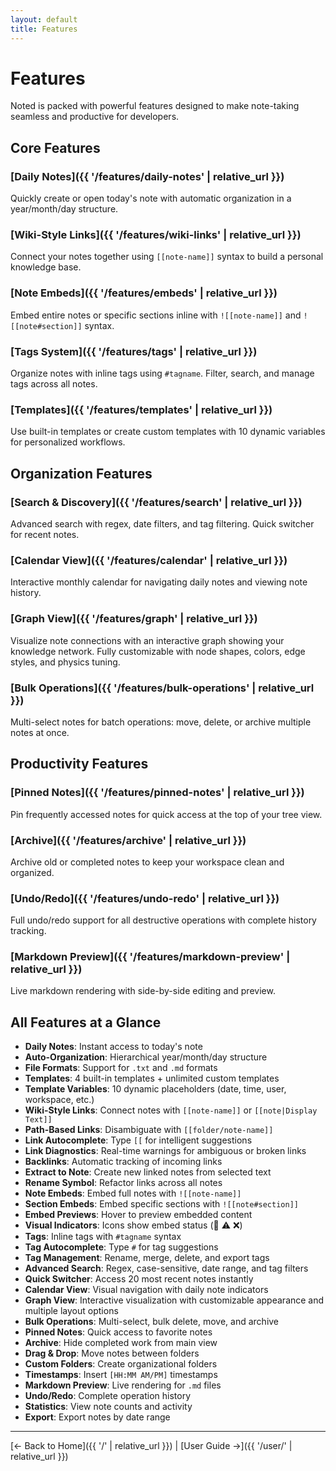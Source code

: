```yaml
---
layout: default
title: Features
---
```


# Features

Noted is packed with powerful features designed to make note-taking seamless and productive for developers.

## Core Features

### [Daily Notes]({{ '/features/daily-notes' | relative_url }})
Quickly create or open today's note with automatic organization in a year/month/day structure.

### [Wiki-Style Links]({{ '/features/wiki-links' | relative_url }})
Connect your notes together using `[[note-name]]` syntax to build a personal knowledge base.

### [Note Embeds]({{ '/features/embeds' | relative_url }})
Embed entire notes or specific sections inline with `![[note-name]]` and `![[note#section]]` syntax.

### [Tags System]({{ '/features/tags' | relative_url }})
Organize notes with inline tags using `#tagname`. Filter, search, and manage tags across all notes.

### [Templates]({{ '/features/templates' | relative_url }})
Use built-in templates or create custom templates with 10 dynamic variables for personalized workflows.

## Organization Features

### [Search & Discovery]({{ '/features/search' | relative_url }})
Advanced search with regex, date filters, and tag filtering. Quick switcher for recent notes.

### [Calendar View]({{ '/features/calendar' | relative_url }})
Interactive monthly calendar for navigating daily notes and viewing note history.

### [Graph View]({{ '/features/graph' | relative_url }})
Visualize note connections with an interactive graph showing your knowledge network. Fully customizable with node shapes, colors, edge styles, and physics tuning.

### [Bulk Operations]({{ '/features/bulk-operations' | relative_url }})
Multi-select notes for batch operations: move, delete, or archive multiple notes at once.

## Productivity Features

### [Pinned Notes]({{ '/features/pinned-notes' | relative_url }})
Pin frequently accessed notes for quick access at the top of your tree view.

### [Archive]({{ '/features/archive' | relative_url }})
Archive old or completed notes to keep your workspace clean and organized.

### [Undo/Redo]({{ '/features/undo-redo' | relative_url }})
Full undo/redo support for all destructive operations with complete history tracking.

### [Markdown Preview]({{ '/features/markdown-preview' | relative_url }})
Live markdown rendering with side-by-side editing and preview.

## All Features at a Glance

- **Daily Notes**: Instant access to today's note
- **Auto-Organization**: Hierarchical year/month/day structure
- **File Formats**: Support for `.txt` and `.md` formats
- **Templates**: 4 built-in templates + unlimited custom templates
- **Template Variables**: 10 dynamic placeholders (date, time, user, workspace, etc.)
- **Wiki-Style Links**: Connect notes with `[[note-name]]` or `[[note|Display Text]]`
- **Path-Based Links**: Disambiguate with `[[folder/note-name]]`
- **Link Autocomplete**: Type `[[` for intelligent suggestions
- **Link Diagnostics**: Real-time warnings for ambiguous or broken links
- **Backlinks**: Automatic tracking of incoming links
- **Extract to Note**: Create new linked notes from selected text
- **Rename Symbol**: Refactor links across all notes
- **Note Embeds**: Embed full notes with `![[note-name]]`
- **Section Embeds**: Embed specific sections with `![[note#section]]`
- **Embed Previews**: Hover to preview embedded content
- **Visual Indicators**: Icons show embed status (📄 ⚠️ ❌)
- **Tags**: Inline tags with `#tagname` syntax
- **Tag Autocomplete**: Type `#` for tag suggestions
- **Tag Management**: Rename, merge, delete, and export tags
- **Advanced Search**: Regex, case-sensitive, date range, and tag filters
- **Quick Switcher**: Access 20 most recent notes instantly
- **Calendar View**: Visual navigation with daily note indicators
- **Graph View**: Interactive visualization with customizable appearance and multiple layout options
- **Bulk Operations**: Multi-select, bulk delete, move, and archive
- **Pinned Notes**: Quick access to favorite notes
- **Archive**: Hide completed work from main view
- **Drag & Drop**: Move notes between folders
- **Custom Folders**: Create organizational folders
- **Timestamps**: Insert `[HH:MM AM/PM]` timestamps
- **Markdown Preview**: Live rendering for `.md` files
- **Undo/Redo**: Complete operation history
- **Statistics**: View note counts and activity
- **Export**: Export notes by date range

---

[← Back to Home]({{ '/' | relative_url }}) | [User Guide →]({{ '/user/' | relative_url }})
